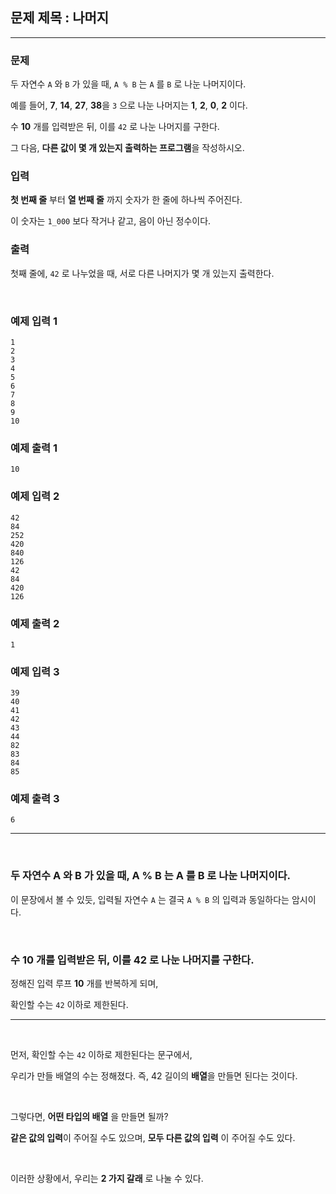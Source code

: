 ## 문제 제목 : 나머지

---

### 문제

두 자연수 `A` 와 `B` 가 있을 때, `A % B` 는 `A` 를 `B` 로 나눈 나머지이다.

예를 들어, **7**, **14**, **27**, **38**을 `3` 으로 나눈 나머지는 **1**, **2**, **0**, **2** 이다.

수 **10** 개를 입력받은 뒤, 이를 `42` 로 나눈 나머지를 구한다.

그 다음, **다른 값이 몇 개 있는지 출력하는 프로그램**을 작성하시오.

### 입력

**첫 번째 줄** 부터 **열 번째 줄** 까지 숫자가 한 줄에 하나씩 주어진다.

이 숫자는 `1_000` 보다 작거나 같고, 음이 아닌 정수이다.

### 출력

첫째 줄에, `42` 로 나누었을 때, 서로 다른 나머지가 몇 개 있는지 출력한다.

<br/>

### 예제 입력 1

```text
1
2
3
4
5
6
7
8
9
10
```

### 예제 출력 1

```text
10
```

### 예제 입력 2

```text
42
84
252
420
840
126
42
84
420
126
```

### 예제 출력 2

```text
1
```

### 예제 입력 3

```text
39
40
41
42
43
44
82
83
84
85
```

### 예제 출력 3

```text
6
```

---

<br/>

### 두 자연수 A 와 B 가 있을 때, A % B 는 A 를 B 로 나눈 나머지이다.

이 문장에서 볼 수 있듯, 입력될 자연수 `A` 는 결국 `A % B` 의 입력과 동일하다는 암시이다.

<br/>

### 수 10 개를 입력받은 뒤, 이를 42 로 나눈 나머지를 구한다.

정해진 입력 루프 **10** 개를 반복하게 되며,

확인할 수는 `42` 이하로 제한된다.

---

<br/>

먼저, 확인할 수는 `42` 이하로 제한된다는 문구에서,

우리가 만들 배열의 수는 정해졌다. 즉, 42 길이의 **배열**을 만들면 된다는 것이다.

<br/>

그렇다면, **어떤 타입의 배열** 을 만들면 될까?

**같은 값의 입력**이 주어질 수도 있으며, **모두 다른 값의 입력** 이 주어질 수도 있다.

<br/>

이러한 상황에서, 우리는 **2 가지 갈래** 로 나눌 수 있다. 